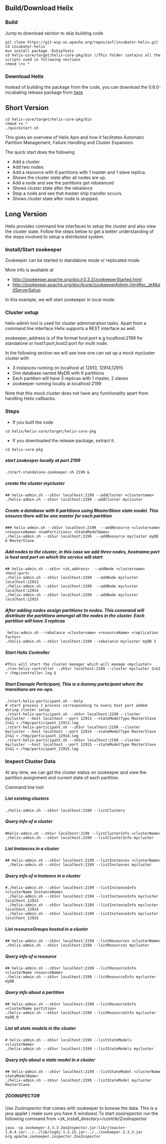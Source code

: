 <!---
Licensed to the Apache Software Foundation (ASF) under one
or more contributor license agreements.  See the NOTICE file
distributed with this work for additional information
regarding copyright ownership.  The ASF licenses this file
to you under the Apache License, Version 2.0 (the
"License"); you may not use this file except in compliance
with the License.  You may obtain a copy of the License at

  http://www.apache.org/licenses/LICENSE-2.0

Unless required by applicable law or agreed to in writing,
software distributed under the License is distributed on an
"AS IS" BASIS, WITHOUT WARRANTIES OR CONDITIONS OF ANY
KIND, either express or implied.  See the License for the
specific language governing permissions and limitations
under the License.
-->

Build/Download Helix
--------------------

### Build


Jump to download section to skip building code

    git clone https://git-wip-us.apache.org/repos/asf/incubator-helix.git
    cd incubator-helix
    mvn install package -DskipTests 
    cd helix-core/target/helix-core-pkg/bin //This folder contains all the scripts used in following sections
    chmod \+x *

### Download Helix

Instead of building the package from the code, you can download the 0.6.0-incubating release package from [here](https://dist.apache.org/repos/dist/dev/incubator/helix/0.6.0-incubating/binaries/helix-core-0.6.0-incubating-pkg.tar) 

Short Version
-------------

    cd helix-core/target/helix-core-pkg/bin
    chmod +x *
    ./quickstart.sh


This gives an overview of Helix Apis and how it facilitates Automatic Partition Management, Failure Handling and Cluster Expansion. 

The quick start does the following

* Add a cluster
* Add two nodes
* Add a resource with 6 partitions with 1 master and 1 slave replica.
* Shows the cluster state after all nodes are up.
* Add a node and see the partitions get rebalanced
* Shows cluster state after the rebalance
* Stop a node and see that master ship transfer occurs.
* Shows cluster state after node is stopped.

Long Version
------------

Helix provides command line interfaces to setup the cluster and also view the cluster state. Follow the steps below to get a better understanding of the steps involved to setup a distributed system.

### Install/Start zookeeper


Zookeeper can be started in standalone mode or replicated mode.

More info is available at 

* http://zookeeper.apache.org/doc/r3.3.3/zookeeperStarted.html
* http://zookeeper.apache.org/doc/trunk/zookeeperAdmin.html#sc_zkMulitServerSetup

In this example, we will start zookeeper in local mode.

### Cluster setup

helix-admin tool is used for cluster administration tasks. Apart from a command line interface Helix supports a REST interface as well.

zookeeper_address is of the format host:port e.g localhost:2199 for standalone or host1:port,host2:port for multi node.

In the following section we will see how one can set up a mock mycluster cluster with 

* 3 instances running on localhost at 12913, 12914,12915 
* One database named MyDB with 6 partitions 
* Each partition will have 3 replicas with 1 master, 2 slaves
* zookeeper running locally at localhost:2199

Note that this mock cluster does not have any functionality apart from handling Helix callbacks.
 
### Steps

* If you built the code

```
cd helix/helix-core/target/helix-core-pkg
```

* If you downloaded the release package, extract it.

```
cd helix-core-pkg
```
     
##### start zookeeper locally at port 2199

    ./start-standalone-zookeeper.sh 2199 &

##### create the cluster mycluster
    ## helix-admin.sh --zkSvr localhost:2199 --addCluster <clustername> 
    ./helix-admin.sh --zkSvr localhost:2199 --addCluster mycluster 

##### Create a database with 6 partitions using MasterSlave state model. This ensures there will be one master for each partition 
    ### helix-admin.sh --zkSvr localhost:2199  --addResource <clustername> <resourceName> <numPartitions> <StateModelName>
    ./helix-admin.sh --zkSvr localhost:2199  --addResource mycluster myDB 6 MasterSlave
   
##### Add nodes to the cluster, in this case we add three nodes, hostname:port is host and port on which the service will start
    ## helix-admin.sh --zkSvr <zk_address>  --addNode <clustername> <host:port>
    ./helix-admin.sh --zkSvr localhost:2199  --addNode mycluster localhost:12913
    ./helix-admin.sh --zkSvr localhost:2199  --addNode mycluster localhost:12914
    ./helix-admin.sh --zkSvr localhost:2199  --addNode mycluster localhost:12915

##### After adding nodes assign partitions to nodes. This command will distribute the partitions amongst all the nodes in the cluster. Each partition will have 3 replicas    
     helix-admin.sh --rebalance <clustername> <resourceName> <replication factor>
    ./helix-admin.sh --zkSvr localhost:2199 --rebalance mycluster myDB 3

##### Start Helix Controller
    #This will start the cluster manager which will manage <mycluster>
    ./run-helix-controller --zkSvr localhost:2199 --cluster mycluster 2>&1 > /tmp/controller.log &

##### Start Example Participant, This is a dummy participant where the transitions are no-ops.    
    ./start-helix-participant.sh --help
    # start process 1 process corresponding to every host port added during cluster setup
    ./start-helix-participant.sh --zkSvr localhost:2199 --cluster mycluster --host localhost --port 12913 --stateModelType MasterSlave 2>&1 > /tmp/participant_12913.log 
    ./start-helix-participant.sh --zkSvr localhost:2199 --cluster mycluster --host localhost --port 12914 --stateModelType MasterSlave 2>&1 > /tmp/participant_12914.log
    ./start-helix-participant.sh --zkSvr localhost:2199 --cluster mycluster --host localhost --port 12915 --stateModelType MasterSlave 2>&1 > /tmp/participant_12915.log


### Inspect Cluster Data


At any time, we can get the cluster status on zookeeper and view the partition assignment and current state of each partition.

Command line tool

##### List existing clusters
    ./helix-admin.sh --zkSvr localhost:2199 --listClusters        
                                       
#####  Query info of a cluster

    #helix-admin.sh --zkSvr localhost:2199 --listClusterInfo <clusterName> 
    ./helix-admin.sh --zkSvr localhost:2199 --listClusterInfo mycluster

#####  List Instances in a cluster
    ## helix-admin.sh --zkSvr localhost:2199 --listInstances <clusterName>
     ./helix-admin.sh --zkSvr localhost:2199 --listInstances mycluster
    
##### Query info of a Instance in a cluster
    #./helix-admin.sh --zkSvr localhost:2199 --listInstanceInfo <clusterName InstanceName>    
     ./helix-admin.sh --zkSvr localhost:2199 --listInstanceInfo mycluster localhost_12913
     ./helix-admin.sh --zkSvr localhost:2199 --listInstanceInfo mycluster localhost_12914
     ./helix-admin.sh --zkSvr localhost:2199 --listInstanceInfo mycluster localhost_12915

##### List resourceGroups hosted in a cluster
    ## helix-admin.sh --zkSvr localhost:2199 --listResources <clusterName>
    ./helix-admin.sh --zkSvr localhost:2199 --listResources mycluster
    
##### Query info of a resource
    ## helix-admin.sh --zkSvr localhost:2199 --listResourceInfo <clusterName resourceName>
    ./helix-admin.sh --zkSvr localhost:2199 --listResourceInfo mycluster myDB

##### Query info about a partition   
    ## helix-admin.sh --zkSvr localhost:2199 --listResourceInfo <clusterName partition> 
    ./helix-admin.sh --zkSvr localhost:2199 --listResourceInfo mycluster myDB_0
   
##### List all state models in the cluster
    # helix-admin.sh --zkSvr localhost:2199 --listStateModels <clusterName>
    ./helix-admin.sh --zkSvr localhost:2199 --listStateModels mycluster
    
##### Query info about a state model in a cluster
    ## helix-admin.sh --zkSvr localhost:2199 --listStateModel <clusterName stateModelName>
    ./helix-admin.sh --zkSvr localhost:2199 --listStateModel mycluster MasterSlave

##### ZOOINSPECTOR

Use ZooInspector that comes with zookeeper to browse the data. This is a java applet ( make sure you have X windows)
To start zooinspector run the following command from <zk_install_directory>/contrib/ZooInspector
      
    java -cp zookeeper-3.3.3-ZooInspector.jar:lib/jtoaster-1.0.4.jar:../../lib/log4j-1.2.15.jar:../../zookeeper-3.3.3.jar org.apache.zookeeper.inspector.ZooInspector
